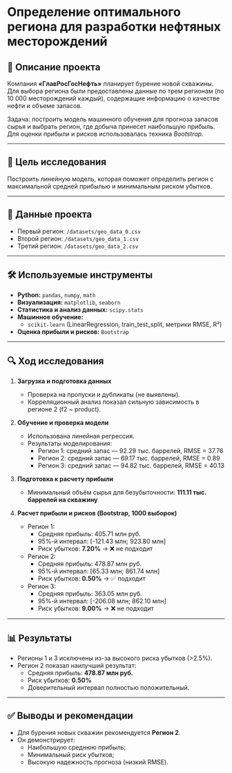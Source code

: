# Определение оптимального региона для разработки нефтяных месторождений  

## 📌 Описание проекта  
Компания **«ГлавРосГосНефть»** планирует бурение новой скважины.  
Для выбора региона были предоставлены данные по трем регионам (по 10 000 месторождений каждый), содержащие информацию о качестве нефти и объеме запасов.  

Задача: построить модель машинного обучения для прогноза запасов сырья и выбрать регион, где добыча принесет наибольшую прибыль. Для оценки прибыли и рисков использовалась техника *Bootstrap*.  

---

## 🎯 Цель исследования  
Построить линейную модель, которая поможет определить регион с максимальной средней прибылью и минимальным риском убытков.  

---

## 📂 Данные проекта  
- Первый регион: `/datasets/geo_data_0.csv`  
- Второй регион: `/datasets/geo_data_1.csv`  
- Третий регион: `/datasets/geo_data_2.csv`  

---

## 🛠️ Используемые инструменты  
- **Python:** `pandas`, `numpy`, `math`  
- **Визуализация:** `matplotlib`, `seaborn`  
- **Статистика и анализ данных:** `scipy.stats`  
- **Машинное обучение:**  
  - `scikit-learn` (LinearRegression, train_test_split, метрики RMSE, R²)  
- **Оценка прибыли и рисков:** `Bootstrap`  

---

## 🔍 Ход исследования  
1. **Загрузка и подготовка данных**  
   - Проверка на пропуски и дубликаты (не выявлены).  
   - Корреляционный анализ показал сильную зависимость в регионе 2 (f2 ~ product).  

2. **Обучение и проверка модели**  
   - Использована линейная регрессия.  
   - Результаты моделирования:  
     - Регион 1: средний запас — 92.29 тыс. баррелей, RMSE = 37.76  
     - Регион 2: средний запас — 69.17 тыс. баррелей, RMSE = 0.89  
     - Регион 3: средний запас — 94.82 тыс. баррелей, RMSE = 40.13  

3. **Подготовка к расчету прибыли**  
   - Минимальный объём сырья для безубыточности: **111.11 тыс. баррелей на скважину**  

4. **Расчет прибыли и рисков (Bootstrap, 1000 выборок)**  
   - Регион 1:  
     - Средняя прибыль: 405.71 млн руб.  
     - 95%-й интервал: [-121.43 млн; 923.80 млн]  
     - Риск убытков: **7.20%** → ❌ не подходит  
   - Регион 2:  
     - Средняя прибыль: 478.87 млн руб.  
     - 95%-й интервал: [65.33 млн; 861.74 млн]  
     - Риск убытков: **0.50%** → ✅ подходит  
   - Регион 3:  
     - Средняя прибыль: 363.05 млн руб.  
     - 95%-й интервал: [-206.08 млн; 862.10 млн]  
     - Риск убытков: **9.00%** → ❌ не подходит  

---

## 📊 Результаты  
- Регионы 1 и 3 исключены из-за высокого риска убытков (>2.5%).  
- Регион 2 показал наилучший результат:  
  - Средняя прибыль: **478.87 млн руб.**  
  - Риск убытков: **0.50%**  
  - Доверительный интервал полностью положительный.  

---

## ✅ Выводы и рекомендации  
- Для бурения новых скважин рекомендуется **Регион 2**.  
- Он демонстрирует:  
  - Наибольшую среднюю прибыль;  
  - Минимальный риск убытков;  
  - Высокую надежность прогноза (низкий RMSE).  
